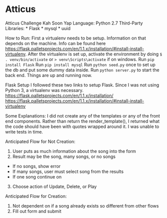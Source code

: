 # Atticus
Atticus Challenge
Kah Soon Yap
Language: Python 2.7
  Third-Party Libraries:
    * Flask
    * mysql
    * uuid

How to Run:
First a virtualenv needs to be setup. Information on that depends on the machine. Info can be found here https://flask.palletsprojects.com/en/1.1.x/installation/#install-install-virtualenv.
After the virtualenv is set up, activate the environment by doing `$ . venv/bin/activate` or `> venv\Scripts\activate` if on windows.
Run `pip install Flask`
Run `pip install mysql`
Run `python seed.py` once to set up the db and put some dummy data inside.
Run `python server.py` to start the back end.
Things are up and running now.

Flask Setup
I followed these two links to setup Flask. Since I was not using Python 3, a virtualenv was necessary.
https://flask.palletsprojects.com/en/1.1.x/installation/
https://flask.palletsprojects.com/en/1.1.x/installation/#install-install-virtualenv

Some Explanations:
I did not create any of the templates or any of the front end components. Rather than return the render_template(), I returned what the code should have been with quotes wrapped around it.
I was unable to write tests in time.

Anticipated Flow for Not Creation:
1. User puts as much information about the song into the form
2. Result may be the song, many songs, or no songs
  - If no songs, show error
  - If many songs, user must select song from the results
  - If one song continue on
3. Choose action of Update, Delete, or Play

Anticipated Flow for Creation:
1. Not dependent on if a song already exists so different from other flows
2. Fill out form and submit
